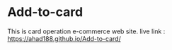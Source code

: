 # Add-to-card
This is card operation e-commerce web site.
live link : https://ahad188.github.io/Add-to-card/
